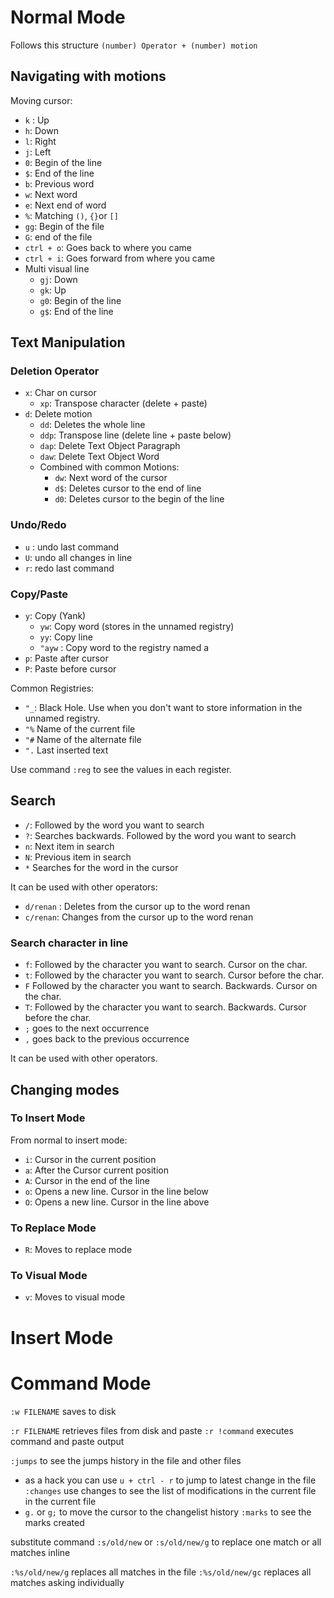 # Normal Mode

Follows this structure `(number) Operator + (number) motion`

## Navigating with motions

Moving cursor:

- `k` : Up
- `h`: Down
- `l`: Right
- `j`: Left
- `0`: Begin of the line
- `$`: End of the line
- `b`: Previous word
- `w`: Next word
- `e`: Next end of word
- `%`: Matching `()`, `{}`or `[]` 
- `gg`: Begin of the file
- `G`: end of the file
- `ctrl + o`: Goes back to where you came
- `ctrl + i`: Goes forward from where you came
- Multi visual line
  - `gj`: Down
  - `gk`: Up
  - `g0`: Begin of the line
  - `g$`: End of the line

## Text Manipulation

### Deletion Operator

- `x`: Char on cursor
  - `xp`: Transpose character (delete + paste)
- `d`: Delete motion
  - `dd`: Deletes the whole line
  - `ddp`: Transpose line (delete line + paste below)
  - `dap`: Delete Text Object Paragraph
  - `daw`: Delete Text Object Word
  - Combined with common Motions:
    - `dw`: Next word of the cursor
    - `d$`: Deletes cursor to the end of line
    - `d0`: Deletes cursor to the begin of the line

### Undo/Redo

- `u` : undo last command
- `U`: undo all changes in line
- `r`: redo last command

### Copy/Paste

- `y`: Copy (Yank)
  - `yw`: Copy word (stores in the unnamed registry)
  - `yy`: Copy line
  - `"ayw` : Copy word to the registry named a
- `p`: Paste after cursor
- `P`: Paste before cursor

Common Registries:

- `"_`: Black Hole. Use when you don't want to store information in the unnamed registry.
- `"%` Name of the current file
- `"#` Name of the alternate file
- `".` Last inserted text

Use command `:reg` to see the values in each register.

## Search

- `/`: Followed by the word you want to search
- `?`: Searches backwards. Followed by the word you want to search
- `n`: Next item in search
- `N`: Previous item in search
- `*` Searches for the word in the cursor

It can be used with other operators:

- `d/renan` : Deletes  from the cursor up to the word renan
- `c/renan`: Changes from the cursor up to the word renan

### Search character in line

- `f`: Followed by the character you want to search. Cursor on the char.
- `t`: Followed by the character you want to search. Cursor before the char.
- `F` Followed by the character you want to search. Backwards. Cursor on the char.
- `T`: Followed by the character you want to search. Backwards. Cursor before the char.
- `;` goes to the next occurrence
- `,` goes back to the previous occurrence

It can be used with other operators.

## Changing modes

### To Insert Mode

From normal to insert mode:

- `i`: Cursor in the current position
- `a`: After the Cursor current position
- `A`: Cursor in the end of the line
- `o`: Opens a new line. Cursor in the line below
- `O`: Opens a new line. Cursor in the line above

### To Replace Mode

- `R`: Moves to replace mode

### To Visual Mode

- `v`: Moves to visual mode



# Insert Mode



# Command Mode

`:w FILENAME` saves to disk

`:r FILENAME` retrieves files from disk and paste
`:r !command` executes command and paste output

`:jumps` to see the jumps history in the file and other files 
- as a hack you can use `u + ctrl - r` to jump to latest change in the file
`:changes` use changes to see the list of modifications in the current file in the current file
- `g.` or `g;` to move the cursor to the changelist history
`:marks` to see the marks created

substitute command
`:s/old/new` or `:s/old/new/g` to replace one match or all matches inline

`:%s/old/new/g` replaces all matches in the file 
`:%s/old/new/gc` replaces all matches asking individually